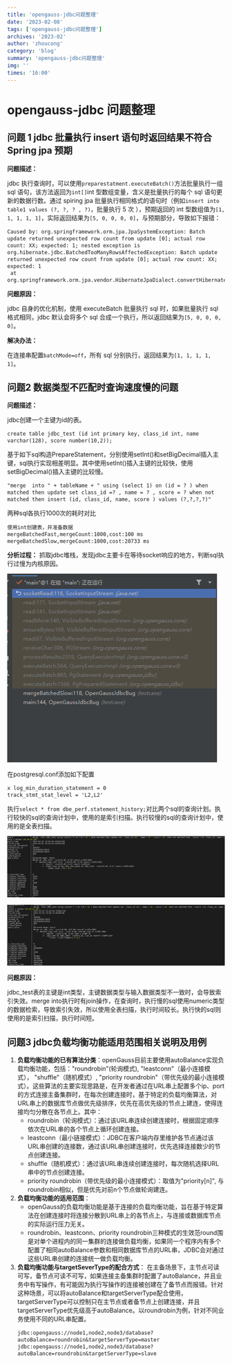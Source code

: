 ```yaml
---
title: 'opengauss-jdbc问题整理'
date: '2023-02-08'
tags: ['opengauss-jdbc问题整理']
archives: '2023-02'
author: 'zhoucong'
category: 'blog'
summary: 'opengauss-jdbc问题整理'
img: ''
times: '16:00'
---
```


# opengauss-jdbc 问题整理

## 问题 1 jdbc 批量执行 insert 语句时返回结果不符合 Spring jpa 预期

**问题描述：**

jdbc 执行查询时，可以使用`preparestatment.executeBatch()`方法批量执行一组 sql 语句，该方法返回为`int[]`int 型数组变量，含义是批量执行的每个 sql 语句更新的数据行数。通过 spiring jpa 批量执行相同格式的语句时（例如`insert into table1 values (?, ?, ? , ?)`，批量执行 5 次 ），预期返回的 int 型数组值为`[1, 1, 1, 1, 1]`，实际返回结果为`[5, 0, 0, 0, 0]`，与预期部分，导致如下报错：

```
Caused by: org.springframework.orm.jpa.JpaSystemException: Batch update returned unexpected row count from update [0]; actual row count: XX; expected: 1; nested exception is org.hibernate.jdbc.BatchedTooManyRowsAffectedException: Batch update returned unexpected row count from update [0]; actual row count: XX; expected: 1
 at org.springframework.orm.jpa.vendor.HibernateJpaDialect.convertHibernateAccessException(HibernateJpaDialect.java:331)
```

**问题原因：**

jdbc 自身的优化机制，使用 executeBatch 批量执行 sql 时，如果批量执行 sql 格式相同，jdbc 默认会将多个 sql 合成一个执行，所以返回结果为`[5, 0, 0, 0, 0]`。

**解决办法：**

在连接串配置`batchMode=off`，所有 sql 分别执行，返回结果为`[1, 1, 1, 1, 1]`。

## 问题2 数据类型不匹配时查询速度慢的问题

**问题描述：**

jdbc创建一个主键为id的表。
```
create table jdbc_test (id int primary key, class_id int, name varchar(128), score number(10,2));
```
基于如下sql构造PrepareStatement，分别使用setInt()和setBigDecimal插入主键，sql执行实现相差明显。其中使用setInt()插入主键的比较快，使用setBigDecimal()插入主键的比较慢。
```
"merge  into " + tableName + " using (select 1) on (id = ? ) when matched then update set class_id =? , name = ? , score = ? when not matched then insert (id, class_id, name, score ) values (?,?,?,?)"
```
两种sql各执行1000次的耗时对比
```
使用int创建表，并准备数据
mergeBatchedFast,mergeCount:1000,cost:100 ms
mergeBatchedSlow,mergeCount:1000,cost:20733 ms
```

**分析过程：**
抓取jdbc堆栈，发现jdbc主要卡在等待socket响应的地方，判断sql执行过慢为内核原因。

![image-20230302172631067](img/image-20230302172631067.png)

在postgresql.conf添加如下配置
```
x log_min_duration_statement = 0
track_stmt_stat_level = 'L2,L2'
```
执行`select * from dbe_perf.statement_history;`对比两个sql的查询计划。执行较快的sql的查询计划中，使用的是索引扫描。执行较慢的sql的查询计划中，使用的是全表扫描。

![image-20230302195426114](img/image-20230302195426114.png)

![image-20230302195456401](img/image-20230302195456401.png)

**问题原因：**

jdbc_test表的主键是int类型，主键数据类型与输入数据类型不一致时，会导致索引失效。merge into执行时有join操作，在查询时，执行慢的sql使用numeric类型的数据检索，导致索引失效，所以使用全表扫描，执行时间较长。执行快的sql则使用的是索引扫描，执行时间短。

## 问题3 jdbc负载均衡功能适用范围相关说明及用例

1. **负载均衡功能的已有算法分类**：openGauss目前主要使用autoBalance实现负载均衡功能，包括："roundrobin"(轮询模式), "leastconn"（最小连接模式）， "shuffle"（随机模式）, "priority roundrobin"（带优先级的最小连接模式）。这些算法的主要实现思路是，在开发者通过在URL串上配置多个ip、port的方式连接主备集群时，在每次创建连接时，基于特定的负载均衡算法，对URL串上的数据库节点做优先级排序，优先在高优先级的节点上建连，使得连接均匀分散在各节点上。其中：
   * roundrobin（轮询模式）：通过该URL串连续创建连接时，根据固定顺序依次在URL串的各个节点上循环创建连接。
   * leastconn（最小链接模式）：JDBC在客户端内存里维护各节点通过该URL串创建的连接数，通过该URL串创建连接时，优先选择连接数少的节点创建连接。
   * shuffle（随机模式）：通过该URL串连续创建连接时，每次随机选择URL串中的节点创建连接。
   * priority roundrobin（带优先级的最小连接模式）：取值为"priority[n]", 与roundrobin相似，但是优先对前n个节点做轮询建连。
2. **负载均衡功能的适用范围**：
   * openGauss的负载均衡功能是基于连接的负载均衡功能，旨在基于特定算法在创建连接时将连接分散到URL串上的各节点上，与连接或数据库节点的实际运行压力无关。
   * roundrobin、leastconn、priority roundrobin三种模式的生效范round围是对单个进程内的同一集群的连接做负载均衡，如果同一个程序内有多个配置了相同autoBalance参数和相同数据库节点的URL串，JDBC会对通过这些URL串创建的连接统一做负载均衡。
3. **负载均衡功能与targetSeverType的配合方式**：
   在主备场景下，主节点可读可写，备节点可读不可写，如果连接主备集群时配置了autoBalance，并且业务中有写操作，有可能因为执行写操作的连接被创建在了备节点而报错。针对这种场景，可以将autoBalance和targetServerType配合使用，targetServerType可以控制只在主节点或者备节点上创建连接，并且targetServerType优先级高于autoBalance。以roundrobin为例，针对不同业务使用不同的URL串配置。
   ```
   jdbc:opengauss://node1,node2,node3/database?autoBalance=roundrobin&targetServerType=master
   jdbc:opengauss://node1,node2,node3/database?autoBalance=roundrobin&targetServerType=slave
   ```